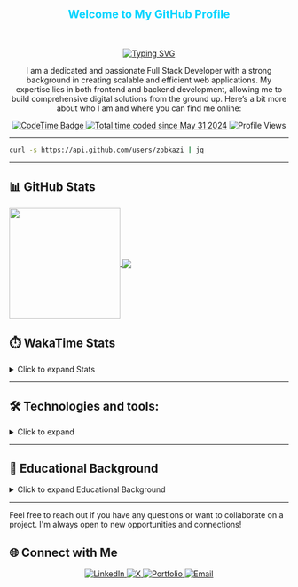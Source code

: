 <h3 align="center" style="color:#00d4ff; padding: 30px; font-size:20px;">
  Welcome to My GitHub Profile
</h3>

<p align="center">
  <a href="/"><img src="https://readme-typing-svg.herokuapp.com?font=Fira+Code&weight=600&size=22&pause=1000&color=04FF3C&center=true&width=435&lines=Hi%2C+I+am+Zobaidul+Kazi;+Full+Stack+JavaScript+Developer+" alt="Typing SVG" /></a>
</p>

<p align="center">
  I am a dedicated and passionate Full Stack Developer with a strong background in creating scalable and efficient web applications. My expertise lies in both frontend and backend development, allowing me to build comprehensive digital solutions from the ground up. Here’s a bit more about who I am and where you can find me online:
</p>

<p align="center">
  <a href="https://zobkazi.github.io">
    <img src="https://img.shields.io/endpoint?style=social&color=222&url=https%3A%2F%2Fapi.codetime.dev%2Fshield%3Fid%3D25584%26project%3D%26in=0" alt="CodeTime Badge" />
  </a>
<a href="https://wakatime.com/@f22f5f67-c272-4052-bc4f-b9ee26dfabff"><img src="https://wakatime.com/badge/user/f22f5f67-c272-4052-bc4f-b9ee26dfabff.svg" alt="Total time coded since May 31 2024" /></a>

  
  <img src="https://komarev.com/ghpvc/?username=zobkazi&color=blue" alt="Profile Views" />
</p>

---

```sh
curl -s https://api.github.com/users/zobkazi | jq
```

---
## 📊 GitHub Stats

<a href="https://zobkazi.github.io">
  <img height=200 align="center" src="https://github-readme-stats.vercel.app/api?username=zobkazi&theme=algolia" />
</a>

<a href="https://zobkazi.github.io">
  <img align="center" src="https://github-readme-stats.vercel.app/api/top-langs?username=zobkazi&layout=compact&langs_count=8&theme=algolia" />
</a>


## ⏱️ WakaTime Stats

<details>
  <summary>Click to expand Stats </summary>

 <p align="center">
  <a href="https://zobkazi.github.io/">
   <img align="center" src="https://github-readme-stats.vercel.app/api/top-langs/?username=zobkazi&layout=pie&theme=algolia" />
  </a>
   
  <a href="https://zobkazi.github.io/">
    <img align="center" src="https://github-readme-stats.vercel.app/api/wakatime?username=zobaidulkazi&layout=compact&theme=algolia" />
  </a>
</p>

</details>

---


## 🛠️ Technologies and tools:

<details>
  <summary>Click to expand</summary>

### 👉 Programming Languages

<img src="https://skillicons.dev/icons?i=js,ts,python,rust" alt="Programming Languages" />

### 👉 Frontend Development

<img src="https://skillicons.dev/icons?i=react,nextjs,nuxtjs,redux,angular,html,css,sass,bootstrap,tailwind,materialui" alt="Frontend Development" />

### 👉 Backend Development

<img src="https://skillicons.dev/icons?i=nodejs,deno,bun,express,nest,fastapi,redis,rabbitmq,kafka" alt="Backend Development" />

### 👉 Databases Management Systems

<img src="https://skillicons.dev/icons?i=mongo,mysql,postgres,prisma,supabase,sequelize" alt="Databases Management Systems" />

### 👉 Software & Tools

<img src="https://skillicons.dev/icons?i=git,github,gitlab,npm,yarn,pnpm,firebase,bots" alt="Software & Tools" />

### 👉 Tools

<img src="https://skillicons.dev/icons?i=notion,obsidian,md,figma,blender,postman" alt="Software & Tools" />

### 👉 API Integrations & CI/CD

<img src="https://skillicons.dev/icons?i=graphql,cloudflare,tensorflow,workers,githubactions,docker, " alt="API Integrations & IDE" />

### 👉 Operating Systems & IDE

<img src="https://skillicons.dev/icons?i=linux,windows,vscode,webstorm,vim" alt="Operating Systems & CMS" />
</details>

---
## 📃 Educational Background

<details>
  <summary>Click to expand Educational Background</summary>

- 📖 **Diploma In Engineering**\
  📆 &nbsp;2019 - 2023\
  📈 &nbsp;Result: 3.08 [out of 4.00]\
  📍 **Mymensingh Polytechnic Institute** - Mymensingh, Bangladesh

- 📖 **SSC**\
  📆 &nbsp;2017 - 2018\
  📈 &nbsp;Result: 4.71 [out of 5.00]\
  📍 **Ulipur, Kurigram** - Rangpur, Bangladesh

- 📖 **FullStack Army**\
 📆 &nbsp;2020 - 2024\
 🧩 &nbsp;Stack Learner\
 📍 **Dhaka** - Bangladesh
</details>

---

Feel free to reach out if you have any questions or want to collaborate on a project. I'm always open to new opportunities and connections!

## 🌐 Connect with Me

<p align="center">
  <a href="https://www.linkedin.com/in/zobaidulkazi/">
    <img src="https://img.shields.io/badge/LinkedIn-0077B5?style=for-the-badge&logo=linkedin&logoColor=white" alt="LinkedIn" />
  </a>
  <a href="https://x.com/zobaidulkazi">
    <img src="https://img.shields.io/badge/X-1DA1F2?style=for-the-badge&logo=x&logoColor=white" alt="X" />
  </a>
  <a href="https://zobkazi.github.io">
    <img src="https://img.shields.io/badge/Portfolio-rffa00?style=for-the-badge&logo=About.me&logoColor=white" alt="Portfolio" />
  </a>
  <a href="mailto:mdzobaidul28@gmail.com">
    <img src="https://img.shields.io/badge/Email-D14836?style=for-the-badge&logo=gmail&logoColor=white" alt="Email" />
  </a>
</p>
